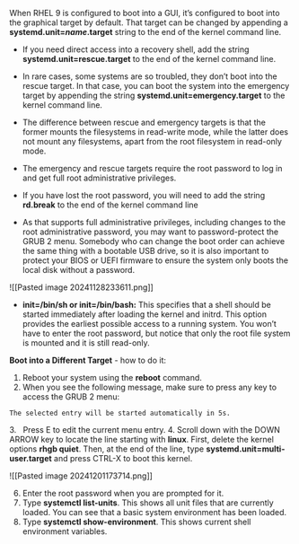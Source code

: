When RHEL 9 is configured to boot into a GUI, it’s configured to boot into the graphical target by default. That target can be changed by appending a **systemd.unit=_name_.target** string to the end of the kernel command line.

- If you need direct access into a recovery shell, add the string **systemd.unit=rescue.target** to the end of the kernel command line. 
- In rare cases, some systems are so troubled, they don’t boot into the rescue target. In that case, you can boot the system into the emergency target by appending the string **systemd.unit=emergency.target** to the kernel command line. 
- The difference between rescue and emergency targets is that the former mounts the filesystems in read-write mode, while the latter does not mount any filesystems, apart from the root filesystem in read-only mode.

- The emergency and rescue targets require the root password to log in and get full root administrative privileges.
- If you have lost the root password, you will need to add the string **rd.break** to the end of the kernel command line
- As that supports full administrative privileges, including changes to the root administrative password, you may want to password-protect the GRUB 2 menu. Somebody who can change the boot order can achieve the same thing with a bootable USB drive, so it is also important to protect your BIOS or UEFI firmware to ensure the system only boots the local disk without a password. 

![[Pasted image 20241128233611.png]]

- **init=/bin/sh or init=/bin/bash:** This specifies that a shell should be started immediately after loading the kernel and initrd. This option provides the earliest possible access to a running system. You won’t have to enter the root password, but notice that only the root file system is mounted and it is still read-only.

**Boot into a Different Target** - how to do it:

1. Reboot your system using the **reboot** command.
2. When you see the following message, make sure to press any key to access the GRUB 2 menu:

`The selected entry will be started automatically in 5s.`

3.   Press E to edit the current menu entry.
4. Scroll down with the DOWN ARROW key to locate the line starting with **linux**. First, delete the kernel options **rhgb quiet**. Then, at the end of the line, type **systemd.unit=multi-user.target** and press CTRL-X to boot this kernel.

![[Pasted image 20241201173714.png]]

6. Enter the root password when you are prompted for it.
7. Type **systemctl list-units**. This shows all unit files that are currently loaded. You can see that a basic system environment has been loaded.
8. Type **systemctl show-environment**. This shows current shell environment variables.





